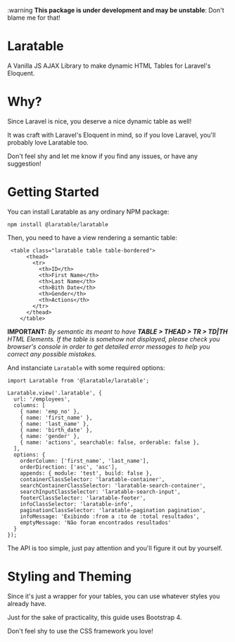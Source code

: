 :warning **This package is under development and may be unstable**: Don't blame me for that!

# Laratable

A Vanilla JS AJAX Library to make dynamic HTML Tables for Laravel's Eloquent.


# Why?

Since Laravel is nice, you deserve a nice dynamic table as well! 

It was craft with Laravel's Eloquent in mind, so if you love Laravel, you'll probably love Laratable too.

Don't feel shy and let me know if you find any issues, or have any suggestion!


# Getting Started

You can install Laratable as any ordinary NPM package:

`npm install @laratable/laratable`


Then, you need to have a view rendering a semantic table: 


```
 <table class="laratable table table-bordered">
      <thead>
        <tr>
          <th>ID</th>
          <th>First Name</th>
          <th>Last Name</th>
          <th>Bith Date</th>
          <th>Gender</th>
          <th>Actions</th>
        </tr>
      </thead>
    </table>
```

__IMPORTANT:__ _By semantic its meant to have __TABLE > THEAD > TR > TD|TH__ HTML Elements. If the table is somehow not displayed, please check you browser's console in order to get detailed error messages to help you correct any possible mistakes._


And instanciate `Laratable` with some required options:

```
import Laratable from '@laratable/laratable';

Laratable.view('.laratable', {
  url: '/employees',
  columns: [
    { name: 'emp_no' },
    { name: 'first_name' },
    { name: 'last_name' },
    { name: 'birth_date' },
    { name: 'gender' },
    { name: 'actions', searchable: false, orderable: false },
  ],
  options: {
    orderColumn: ['first_name', 'last_name'],
    orderDirection: ['asc', 'asc'],
    appends: { module: 'test', build: false },
    containerClassSelector: 'laratable-container',
    searchContainerClassSelector: 'laratable-search-container',
    searchInputClassSelector: 'laratable-search-input',
    footerClassSelector: 'laratable-footer',
    infoClassSelector: 'laratable-info',
    paginationClassSelector: 'laratable-pagination pagination',
    infoMessage: 'Exibindo :from a :to de :total resultados',
    emptyMessage: 'Não foram encontrados resultados'
  }
}); 

```

The API is too simple, just pay attention and you'll figure it out by yourself.



# Styling and Theming

Since it's just a wrapper for your tables, you can use whatever styles you already have. 

Just for the sake of practicality, this guide uses Bootstrap 4.

Don't feel shy to use the CSS framework you love!



